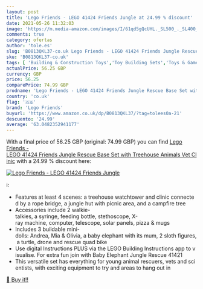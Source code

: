 ```yaml
---
layout: post
title: 'Lego Friends - LEGO 41424 Friends Jungle at 24.99 % discount'
date: 2021-05-26 11:32:03
image: 'https://m.media-amazon.com/images/I/61qd5gQcUHL._SL500_._SL400_.jpg'
comments: true
category: ofertas
author: 'tole.es'
slug: 'B0813QKL37-co.uk Lego Friends - LEGO 41424 Friends Jungle Rescue Base...'
sku: 'B0813QKL37-co.uk'
tags: [ 'Building & Construction Toys','Toy Building Sets','Toys & Games','Toys Store','lego','lego friends', ]
actualPrice: 56.25 GBP
currency: GBP
price: 56.25
comparePrice: 74.99 GBP
prodname: 'Lego Friends - LEGO 41424 Friends Jungle Rescue Base Set with Treehouse Animals Vet Clinic'
country: 'co.uk'
flag: '🇬🇧'
brand: 'Lego Friends'
buyurl: 'https://www.amazon.co.uk/dp/B0813QKL37/?tag=tolees0a-21'
descuento: '24.99'
average: '63.0482352941177'
---
```


With a final price of 56.25 GBP (original: 74.99 GBP) you can find [Lego Friends - LEGO 41424 Friends Jungle Rescue Base Set with Treehouse Animals Vet Clinic](https://www.amazon.co.uk/dp/B0813QKL37/?tag=tolees0a-21) with a  24.99 % discount here:

[![Lego Friends - LEGO 41424 Friends Jungle](https://m.media-amazon.com/images/I/61qd5gQcUHL._SL500_._SL400_.jpg)](https://www.amazon.co.uk/dp/B0813QKL37/?tag=tolees0a-21)

ℹ️:

- Features at least 4 scenes: a treehouse watchtower and clinic connected by a rope bridge, a jungle hut with picnic area, and a campfire tree
- Accessories include 2 walkie-talkies, a syringe, feeding bottle, stethoscope, X-ray machine, computer, telescope, solar panels, pizza & mugs
- Includes 3 buildable mini-dolls: Andrea, Mia & Olivia, a baby elephant with its mum, 2 sloth figures, a turtle, drone and rescue quad bike
- Use digital Instructions PLUS via the LEGO Building Instructions app to visualise. For extra fun join with Baby Elephant Jungle Rescue 41421
- This versatile set has everything for young animal rescuers, vets and scientists, with exciting equipment to try and areas to hang out in

[🛒 Buy it!!](https://www.amazon.co.uk/dp/B0813QKL37/?tag=tolees0a-21)
